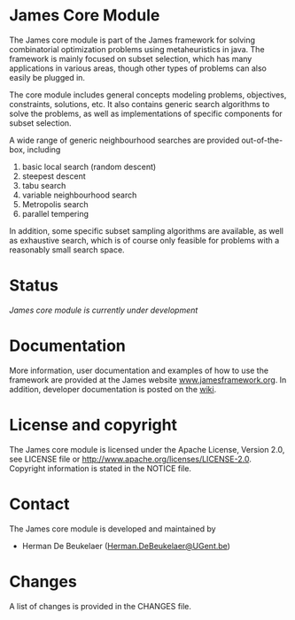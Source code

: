 James Core Module
=================

The James core module is part of the James framework for solving combinatorial optimization problems using metaheuristics in java. The framework is mainly focused on subset selection, which has many applications in various areas, though other types of problems can also easily be plugged in.

The core module includes general concepts modeling problems, objectives, constraints, solutions, etc. It also contains generic search algorithms to solve the problems, as well as implementations of specific components for subset selection.

A wide range of generic neighbourhood searches are provided out-of-the-box, including

1. basic local search (random descent)
2. steepest descent
3. tabu search
4. variable neighbourhood search
5. Metropolis search
6. parallel tempering

In addition, some specific subset sampling algorithms are available, as well as exhaustive search, which is of course only feasible for problems with a reasonably small search space.

Status
======

*James core module is currently under development*
  
Documentation
=============  

More information, user documentation and examples of how to use the framework are provided at the James website www.jamesframework.org. In addition, developer documentation is posted on the [wiki](http://github.com/hdbeukel/james/wiki).

License and copyright
=====================

The James core module is licensed under the Apache License, Version 2.0, see LICENSE file or http://www.apache.org/licenses/LICENSE-2.0. Copyright information is stated in the NOTICE file.

Contact
=======

The James core module is developed and maintained by

 - Herman De Beukelaer (Herman.DeBeukelaer@UGent.be)
 
Changes
=======

A list of changes is provided in the CHANGES file.